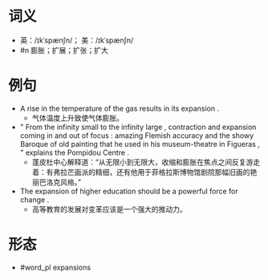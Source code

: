 # 词义
- 英：/ɪkˈspænʃn/； 美：/ɪkˈspænʃn/
- #n 膨胀；扩展；扩张；扩大
# 例句
- A rise in the temperature of the gas results in its expansion .
	- 气体温度上升致使气体膨胀。
- " From the infinity small to the infinity large , contraction and expansion coming in and out of focus : amazing Flemish accuracy and the showy Baroque of old painting that he used in his museum-theatre in Figueras , " explains the Pompidou Centre .
	- 蓬皮杜中心解释道：“从无限小到无限大，收缩和膨胀在焦点之间反复游走着：有弗拉芒画派的精细，还有他用于菲格拉斯博物馆剧院那幅旧画的艳丽巴洛克风格。”
- The expansion of higher education should be a powerful force for change .
	- 高等教育的发展对变革应该是一个强大的推动力。
# 形态
- #word_pl expansions
